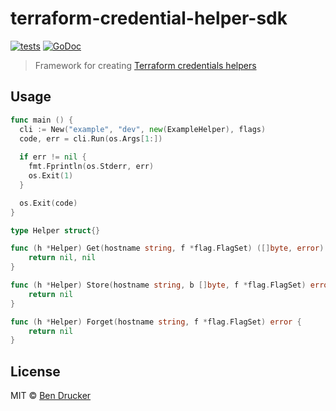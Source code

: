 # terraform-credential-helper-sdk 
[![tests](https://github.com/bendrucker/terraform-credential-helper-sdk/workflows/tests/badge.svg?branch=master)](https://github.com/bendrucker/terraform-credential-helper-sdk/actions?query=workflow%3Atests)
[![GoDoc](https://godoc.org/github.com/bendrucker/terraform-credential-helper-sdk?status.svg)](https://godoc.org/bendrucker/terraform/credential-helper-sdk)

> Framework for creating [Terraform credentials helpers](https://www.terraform.io/docs/commands/cli-config.html#credentials-helpers)

## Usage

```go
func main () {
  cli := New("example", "dev", new(ExampleHelper), flags)
  code, err = cli.Run(os.Args[1:])
  
  if err != nil {
    fmt.Fprintln(os.Stderr, err)
    os.Exit(1)
  }

  os.Exit(code)
}

type Helper struct{}

func (h *Helper) Get(hostname string, f *flag.FlagSet) ([]byte, error) {
	return nil, nil
}

func (h *Helper) Store(hostname string, b []byte, f *flag.FlagSet) error {
	return nil
}

func (h *Helper) Forget(hostname string, f *flag.FlagSet) error {
	return nil
}
```

## License

MIT © [Ben Drucker](http://bendrucker.me)
